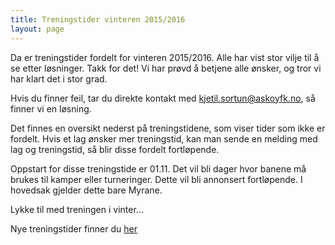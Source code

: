 ```yaml
---
title: Treningstider vinteren 2015/2016
layout: page
---
```


Da er treningstider fordelt for vinteren 2015/2016. Alle har vist stor vilje til å se etter løsninger. Takk for det! Vi har prøvd å betjene alle ønsker, og tror vi har klart det i stor grad. 

Hvis du finner feil, tar du direkte kontakt med kjetil.sortun@askoyfk.no, så finner vi en løsning.

Det finnes en oversikt nederst på treningstidene, som viser tider som ikke er fordelt. Hvis et lag ønsker mer treningstid, kan man sende en melding med lag og treningstid, så blir disse fordelt fortløpende.

Oppstart for disse treningstide er 01.11. Det vil bli dager hvor banene må brukes til kamper eller turneringer. Dette vil bli annonsert fortløpende. I hovedsak gjelder dette bare Myrane.

Lykke til med treningen i vinter...

Nye treningstider finner du [her](http://www.askoyfk.no/treningstider) 
